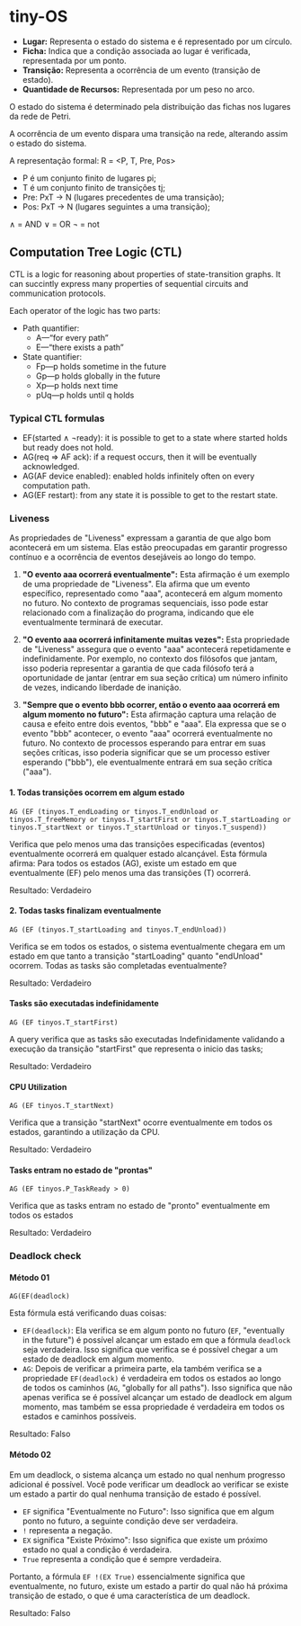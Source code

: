 # tiny-OS
- **Lugar:** Representa o estado do sistema e é representado por um círculo.
- **Ficha:** Indica que a condição associada ao lugar é verificada, representada por um ponto.
- **Transição:** Representa a ocorrência de um evento (transição de estado).
- **Quantidade de Recursos:** Representada por um peso no arco.

O estado do sistema é determinado pela distribuição das fichas nos lugares da rede de Petri.

A ocorrência de um evento dispara uma transição na rede, alterando assim o estado do sistema.

A representação formal: R = <P, T, Pre, Pos>

* P é um conjunto finito de lugares pi;
* T é um conjunto finito de transições tj;
* Pre: PxT -> N (lugares precedentes de uma transição);
* Pos: PxT -> N (lugares seguintes a uma transição);

∧ = AND
∨ = OR
¬ = not
## Computation Tree Logic (CTL)

CTL is a logic for reasoning about properties of state-transition graphs. It can succintly express many properties of sequential circuits and communication protocols. 

Each operator of the logic has two parts: 
- Path quantifier: 
	- A—“for every path” 
	- E—“there exists a path”
- State quantifier: 
	- Fp—p holds sometime in the future 
	- Gp—p holds globally in the future 
	- Xp—p holds next time 
	- pUq—p holds until q holds

### Typical CTL formulas

* EF(started ∧ ¬ready): it is possible to get to a state where started holds but ready does not hold.
* AG(req ⇒ AF ack): if a request occurs, then it will be eventually acknowledged. 
* AG(AF device enabled): enabled holds infinitely often on every computation path. 
* AG(EF restart): from any state it is possible to get to the restart state.


### Liveness

As propriedades de "Liveness" expressam a garantia de que algo bom acontecerá em um sistema. Elas estão preocupadas em garantir progresso contínuo e a ocorrência de eventos desejáveis ao longo do tempo.

1. **"O evento aaa ocorrerá eventualmente":** Esta afirmação é um exemplo de uma propriedade de "Liveness". Ela afirma que um evento específico, representado como "aaa", acontecerá em algum momento no futuro. No contexto de programas sequenciais, isso pode estar relacionado com a finalização do programa, indicando que ele eventualmente terminará de executar.
    
2. **"O evento aaa ocorrerá infinitamente muitas vezes":** Esta propriedade de "Liveness" assegura que o evento "aaa" acontecerá repetidamente e indefinidamente. Por exemplo, no contexto dos filósofos que jantam, isso poderia representar a garantia de que cada filósofo terá a oportunidade de jantar (entrar em sua seção crítica) um número infinito de vezes, indicando liberdade de inanição.
    
3. **"Sempre que o evento bbb ocorrer, então o evento aaa ocorrerá em algum momento no futuro":** Esta afirmação captura uma relação de causa e efeito entre dois eventos, "bbb" e "aaa". Ela expressa que se o evento "bbb" acontecer, o evento "aaa" ocorrerá eventualmente no futuro. No contexto de processos esperando para entrar em suas seções críticas, isso poderia significar que se um processo estiver esperando ("bbb"), ele eventualmente entrará em sua seção crítica ("aaa").
    

#### 1. Todas transições ocorrem em algum estado

```
AG (EF (tinyos.T_endLoading or tinyos.T_endUnload or tinyos.T_freeMemory or tinyos.T_startFirst or tinyos.T_startLoading or tinyos.T_startNext or tinyos.T_startUnload or tinyos.T_suspend))
``` 

Verifica que pelo menos uma das transições especificadas (eventos) eventualmente ocorrerá em qualquer estado alcançável. Esta fórmula afirma: Para todos os estados (AG), existe um estado em que eventualmente (EF) pelo menos uma das transições (T) ocorrerá.


Resultado: Verdadeiro

#### 2. Todas tasks finalizam eventualmente

```
AG (EF (tinyos.T_startLoading and tinyos.T_endUnload))
```

Verifica se em todos os estados, o sistema eventualmente chegara em um estado em que tanto a transição "startLoading" quanto "endUnload" ocorrem. Todas as tasks são completadas eventualmente?

Resultado: Verdadeiro
#### Tasks são executadas indefinidamente

```
AG (EF tinyos.T_startFirst)
```

A query verifica que as tasks são executadas Indefinidamente validando a execução da transição "startFirst" que representa o inicio das tasks;

Resultado: Verdadeiro
#### CPU Utilization

```
AG (EF tinyos.T_startNext)
```

Verifica que a transição "startNext" ocorre eventualmente em todos os estados, garantindo a utilização da CPU.

Resultado: Verdadeiro
#### Tasks entram no estado de "prontas"

```
AG (EF tinyos.P_TaskReady > 0)
```

Verifica que as tasks entram no estado de "pronto" eventualmente em todos os estados

Resultado: Verdadeiro
### Deadlock check

#### Método 01

```
AG(EF(deadlock)
```
Esta fórmula está verificando duas coisas:

- `EF(deadlock)`: Ela verifica se em algum ponto no futuro (`EF`, "eventually in the future") é possível alcançar um estado em que a fórmula `deadlock` seja verdadeira. Isso significa que verifica se é possível chegar a um estado de deadlock em algum momento.
- `AG`: Depois de verificar a primeira parte, ela também verifica se a propriedade `EF(deadlock)` é verdadeira em todos os estados ao longo de todos os caminhos (`AG`, "globally for all paths"). Isso significa que não apenas verifica se é possível alcançar um estado de deadlock em algum momento, mas também se essa propriedade é verdadeira em todos os estados e caminhos possíveis.

Resultado: Falso
#### Método 02

Em um deadlock, o sistema alcança um estado no qual nenhum progresso adicional é possível. Você pode verificar um deadlock ao verificar se existe um estado a partir do qual nenhuma transição de estado é possível.

- `EF` significa "Eventualmente no Futuro": Isso significa que em algum ponto no futuro, a seguinte condição deve ser verdadeira.
- `!` representa a negação.
- `EX` significa "Existe Próximo": Isso significa que existe um próximo estado no qual a condição é verdadeira.
- `True` representa a condição que é sempre verdadeira.

Portanto, a fórmula `EF !(EX True)` essencialmente significa que eventualmente, no futuro, existe um estado a partir do qual não há próxima transição de estado, o que é uma característica de um deadlock.

Resultado: Falso
